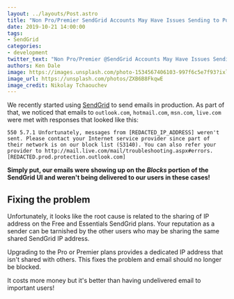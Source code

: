 ```yaml
---
layout: ../layouts/Post.astro
title: "Non Pro/Premier SendGrid Accounts May Have Issues Sending to Popular Microsoft Domains (outlook.com, etc.)"
date: 2019-10-21 14:00:00
tags:
- SendGrid
categories:
- development
twitter_text: "Non Pro/Premier @SendGrid Accounts May Have Issues Sending to Popular @Microsoft Domains (outlook.com, etc.)"
authors: Ken Dale
image: https://images.unsplash.com/photo-1534567406103-997f6c5e7f93?ixlib=rb-1.2.1&ixid=eyJhcHBfaWQiOjEyMDd9&auto=format&fit=crop&w=1000&q=80
image_url: https://unsplash.com/photos/ZXB6B8FkqwE
image_credit: Nikolay Tchaouchev
---
```


We recently started using [SendGrid](https://sendgrid.com) to send emails in production. As part of that, we noticed that emails to `outlook.com`, `hotmail.com`, `msn.com`, `live.com` were met with responses that looked like this:

```
550 5.7.1 Unfortunately, messages from [REDACTED_IP_ADDRESS] weren't sent. Please contact your Internet service provider since part of their network is on our block list (S3140). You can also refer your provider to http://mail.live.com/mail/troubleshooting.aspx#errors. [REDACTED.prod.protection.outlook.com]
```

**Simply put, our emails were showing up on the *Blocks* portion of the SendGrid UI and weren't being delivered to our users in these cases!**

## Fixing the problem

Unfortunately, it looks like the root cause is related to the sharing of IP address on the Free and Essentials SendGrid plans. Your reputation as a sender can be tarnished by the other users who may be sharing the same shared SendGrid IP address.

Upgrading to the Pro or Premier plans provides a dedicated IP address that isn't shared with others. This fixes the problem and email should no longer be blocked.

It costs more money but it's better than having undelivered email to important users!

